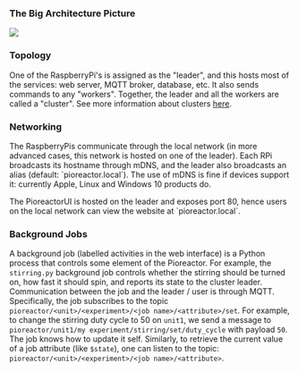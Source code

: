### The Big Architecture Picture

![](https://cdn.shopify.com/s/files/1/0515/1824/3002/files/Pioreactor_System.drawio.png?v=1632150514)

### Topology

One of the RaspberryPi's is assigned as the "leader", and this hosts most of the services: web server, MQTT broker, database, etc. It also sends commands to any "workers". Together, the leader and all the workers are called a "cluster". See more information about clusters [here](/user_guide/Creating%20a%20Pioreactor%20cluster).

### Networking

The RaspberryPis communicate through the local network (in more advanced cases, this network is hosted on one of the leader). Each RPi broadcasts its hostname through mDNS, and the leader also broadcasts an alias (default: \`pioreactor.local\`). The use of mDNS is fine if devices support it: currently Apple, Linux and Windows 10 products do.

The PioreactorUI is hosted on the leader and exposes port 80, hence users on the local network can view the website at \`pioreactor.local\`.

### Background Jobs

A background job (labelled activities in the web interface) is a Python process that controls some element of the Pioreactor. For example, the `stirring.py` background job controls whether the stirring should be turned on, how fast it should spin, and reports its state to the cluster leader. Communication between the job and the leader / user is through MQTT. Specifically, the job subscribes to the topic `pioreactor/<unit>/<experiment>/<job name>/<attribute>/set`. For example, to change the stirring duty cycle to 50 on `unit1`, we send a message to `pioreactor/unit1/my experiment/stirring/set/duty_cycle` with payload `50`. The job knows how to update it self. Similarly, to retrieve the current value of a job attribute (like `$state`), one can listen to the topic: `pioreactor/<unit>/<experiment>/<job name>/<attribute>`.
